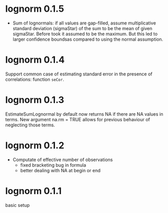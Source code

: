 # lognorm 0.1.5

- Sum of lognormals: if all values are gap-filled, assume multiplicative
   standard deviation (sigmaStar) of the sum to be the mean of given sigmaStar.
   Before took it assumed to be the maximum. But this led to larger confidence 
   boundsas compared to using the normal assumption.

# lognorm 0.1.4

Support common case of estimating standard error in the presence of correlations:
function `seCor`.

# lognorm 0.1.3

EstimateSumLognormal by default now returns NA if there are NA values in terms.
New argument na.rm = TRUE allows for previous behaviour of neglecting those terms.

# lognorm 0.1.2

- Computate of effective number of observations
  - fixed bracketing bug in formula
  - better dealing with NA at begin or end

# lognorm 0.1.1

basic setup
